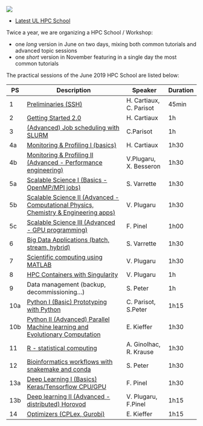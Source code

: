 [![](https://hpc.uni.lu/images/logo/logo_hpc-shool2019.png)](https://hpc.uni.lu/hpc-school/)

* [Latest UL HPC School](https://hpc.uni.lu/hpc-school/)

Twice a year, we are organizing a HPC School / Workshop:

* one _long_ version in June on two days, mixing both common tutorials and advanced topic sessions
* one _short_ version in November featuring in a single day the most common tutorials

The practical sessions of the June 2019 HPC School are listed below:

|  PS | Description                                                                                                                                            | Speaker                 | Duration |
|-----|--------------------------------------------------------------------------------------------------------------------------------------------------------|-------------------------|----------|
|   1 | [Preliminaries (SSH)](https://ulhpc-tutorials.readthedocs.io/en/latest/beginners/)                                                                     | H. Cartiaux, C. Parisot | 45min    |
|   2 | [Getting Started 2.0](https://ulhpc-tutorials.readthedocs.io/en/latest/beginners/)                                                                     | H. Cartiaux             | 1h       |
|   3 | [(Advanced) Job scheduling with SLURM](https://ulhpc-tutorials.readthedocs.io/en/latest/scheduling/advanced)                                           | C.Parisot               | 1h       |
|  4a | [Monitoring & Profiling I (basics)]()                                                                                                                  | H. Cartiaux             | 1h30     |
|  4b | [Monitoring & Profiling II (Advanced - Performance engineering)](https://ulhpc-tutorials.readthedocs.io/en/latest/debugging/advanced/)                 | V.Plugaru, X. Besseron  | 1h30     |
|  5a | [Scalable Science I (Basics - OpenMP/MPI jobs)](https://ulhpc-tutorials.readthedocs.io/en/latest/parallel/basics/)                                     | S. Varrette             | 1h30     |
|  5b | [Scalable Science II (Advanced - Computational Physics, Chemistry & Engineering apps)](https://ulhpc-tutorials.readthedocs.io/en/latest/multiphysics/) | V. Plugaru              | 1h30     |
|  5c | [Scalable Science III (Advanced - GPU programming)](https://ulhpc-tutorials.readthedocs.io/en/latest/cuda/)                                            | F. Pinel                | 1h00     |
|   6 | [Big Data Applications (batch, stream, hybrid)](https://ulhpc-tutorials.readthedocs.io/en/latest/bigdata/)                                             | S. Varrette             | 1h30     |
|   7 | [Scientific computing using MATLAB](https://ulhpc-tutorials.readthedocs.io/en/latest/maths/matlab/)                                                    | V. Plugaru              | 1h30     |
|   8 | [HPC Containers with Singularity](https://ulhpc-tutorials.readthedocs.io/en/latest/containers/singularity/)                                            | V. Plugaru              | 1h       |
|   9 | Data management (backup, decommissioning…)                                                                                                             | S. Peter                | 1h       |
| 10a | [Python I (Basic) Prototyping with Python](https://ulhpc-tutorials.readthedocs.io/en/latest/python/basics/)                                            | C. Parisot, S.Peter     | 1h15     |
| 10b | [Python II (Advanced) Parallel Machine learning and Evolutionary Computation](https://ulhpc-tutorials.readthedocs.io/en/latest/python/advanced/)       | E. Kieffer              | 1h30     |
|  11 | [R - statistical computing](https://ulhpc-tutorials.readthedocs.io/en/latest/maths/R/)                                                                 | A. Ginolhac, R. Krause  | 1h30     |
|  12 | [Bioinformatics workflows with snakemake and conda](https://ulhpc-tutorials.readthedocs.io/en/latest/bio/basics/)                                      | S. Peter                | 1h30     |
| 13a | [Deep Learning I (Basics) Keras/Tensorflow CPU/GPU](https://ulhpc-tutorials.readthedocs.io/en/latest/deep_learning/basics/)                            | F. Pinel                | 1h30     |
| 13b | [Deep learning II (Advanced - distributed) Horovod](https://ulhpc-tutorials.readthedocs.io/en/latest/deep_learning/advanced/)                          | V. Plugaru, F.Pinel     | 1h15     |
|  14 | [Optimizers (CPLex, Gurobi)]()                                                                                                                         | E. Kieffer              | 1h15     |
